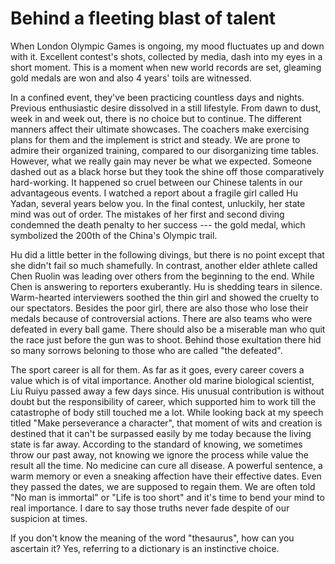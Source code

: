 # Behind a fleeting blast of talent
When London Olympic Games is ongoing, my mood fluctuates up and down
with it. Excellent contest's shots, collected by media, dash into my
eyes in a short moment. This is a moment when new world records
are set, gleaming gold medals are won and also 4 years' toils are
witnessed.

In a confined event, they've been practicing countless days
and nights. Previous enthusiastic desire dissolved in a still
lifestyle. From dawn to dust, week in and week out, there is
no choice but to continue. The different manners affect their
ultimate showcases. The coachers make exercising plans for
them and the implement is strict and steady. We are prone to
admire their organized training, compared to our disorganizing
time tables. However, what we really gain may never be what we expected.
Someone dashed out as a black horse but they took the shine off
those comparatively hard-working. It happened so cruel
between our Chinese talents in our advantageous events. I watched
a report about a fragile girl called Hu Yadan, several years below
you. In the final contest, unluckily, her state mind was out of
order. The mistakes of her first and second diving condemned the
death penalty to her success --- the gold medal, which symbolized
the 200th of the China's Olympic trail.

Hu did a little better in the following divings, but there is
no point except that she didn't fail so much shamefully. In
contrast, another elder athlete called Chen Ruolin was leading
over others from the beginning to the end. While Chen is
answering to reporters exuberantly. Hu is shedding tears in silence.
Warm-hearted interviewers soothed the thin girl and showed the cruelty
to our spectators. Besides the poor girl, there are also those who
lose their medals because of controversial actions. There are also
teams who were defeated in every ball game. There should also be
a miserable man who quit the race just before the gun was to shoot.
Behind those exultation there hid so many sorrows beloning to those who are called "the defeated".

The sport career is all for them. As far as it goes, every career covers
a value which is of vital importance. Another old marine biological scientist, Liu Ruiyu passed away a few days since. His unusual contribution is without doubt but the responsibility of career, which
supported him to work till the catastrophe of body still touched me a lot. While looking back at my speech titled "Make perseverance a character", that moment of wits and creation is destined that it can't
be surpassed easily by me today because the living state is far away.
According to the standard of knowing, we sometimes throw our past away,
not knowing we ignore the process while value the result all the time.
No medicine can cure all disease. A powerful sentence, a warm memory
or even a sneaking affection have their effective dates. Even they passed
the dates, we are supposed to regain them. We are often told "No man is immortal" or "Life is too short" and it's time to bend your mind to real
importance. I dare to say those truths never fade despite of our suspicion at times.

If you don't know the meaning of the word "thesaurus", how can you ascertain it? Yes, referring to a dictionary is an instinctive choice.



